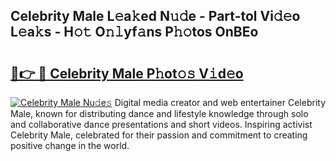 ## Celebrity Male L𝚎a𝚔ed N𝚞𝚍e - Part-tol Vi𝚍𝚎o L𝚎a𝚔s - H𝚘𝚝 O𝚗𝚕yf𝚊ns P𝚑𝚘tos OnBEo

# <h2><a href="http://kf8ct5f.oniu.top/?m=Celebrity+Male">🔗👉 🔴 Celebrity Male P𝚑ot𝚘𝚜 V𝚒d𝚎o</a></h2>

[![Celebrity Male Nu𝚍e𝚜](https://i.imgur.com/0qMVB7G.gif)](http://kf8ct5f.oniu.top/?m=Celebrity+Male)
Digital media creator and web entertainer Celebrity Male, known for distributing dance and lifestyle knowledge through solo and collaborative dance presentations and short videos. Inspiring activist Celebrity Male, celebrated for their passion and commitment to creating positive change in the world.  

